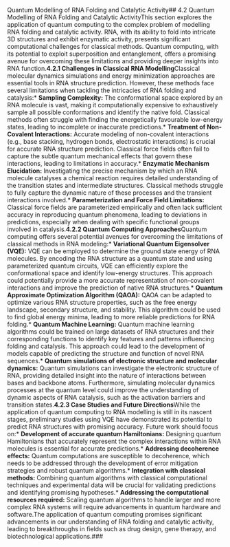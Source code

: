 Quantum Modelling of RNA Folding and Catalytic Activity## 4.2 Quantum Modelling of RNA Folding and Catalytic ActivityThis section explores the application of quantum computing to the complex problem of modelling RNA folding and catalytic activity.  RNA, with its ability to fold into intricate 3D structures and exhibit enzymatic activity, presents significant computational challenges for classical methods.  Quantum computing, with its potential to exploit superposition and entanglement, offers a promising avenue for overcoming these limitations and providing deeper insights into RNA function.**4.2.1 Challenges in Classical RNA Modelling**Classical molecular dynamics simulations and energy minimization approaches are essential tools in RNA structure prediction. However, these methods face several limitations when tackling the intricacies of RNA folding and catalysis:* **Sampling Complexity:**  The conformational space explored by an RNA molecule is vast, making it computationally expensive to exhaustively sample all possible conformations and identify the native fold.  Classical methods often struggle with finding the energetically favourable low-energy states, leading to incomplete or inaccurate predictions.* **Treatment of Non-Covalent Interactions:**  Accurate modeling of non-covalent interactions (e.g., base stacking, hydrogen bonds, electrostatic interactions) is crucial for accurate RNA structure prediction.  Classical force fields often fail to capture the subtle quantum mechanical effects that govern these interactions, leading to limitations in accuracy.* **Enzymatic Mechanism Elucidation:** Investigating the precise mechanism by which an RNA molecule catalyses a chemical reaction requires detailed understanding of the transition states and intermediate structures.  Classical methods struggle to fully capture the dynamic nature of these processes and the transient interactions involved.* **Parameterization and Force Field Limitations:** Classical force fields are parameterized empirically and often lack sufficient accuracy in reproducing quantum phenomena, leading to deviations in predictions, especially when dealing with specific functional groups involved in catalysis.**4.2.2 Quantum Computing Approaches**Quantum computing offers several potential avenues for overcoming the limitations of classical methods in RNA modeling:* **Variational Quantum Eigensolver (VQE):** VQE can be employed to determine the ground state energy of RNA molecules.  By encoding the RNA structure as a quantum state and using parameterized quantum circuits, VQE can efficiently explore the conformational space and identify low-energy structures.  This approach could potentially provide a more accurate representation of non-covalent interactions and improve the prediction of native RNA structures.* **Quantum Approximate Optimization Algorithm (QAOA):** QAOA can be adapted to optimize various RNA structure properties, such as the free energy landscape, secondary structure, and stability. This algorithm could be used to find global energy minima, leading to more reliable predictions for RNA folding.* **Quantum Machine Learning:** Quantum machine learning algorithms could be trained on large datasets of RNA structures and their corresponding functions to identify key features and patterns influencing folding and catalysis. This approach could lead to the development of models capable of predicting the structure and function of novel RNA sequences.* **Quantum simulations of electronic structure and molecular dynamics:**  Quantum simulations can investigate the electronic structure of RNA, providing detailed insight into the nature of interactions between bases and backbone atoms. Furthermore, simulating molecular dynamics processes at the quantum level could improve the understanding of dynamic aspects of RNA catalysis, such as the activation barriers and transition states.**4.2.3 Case Studies and Future Directions**While the application of quantum computing to RNA modelling is still in its nascent stages, preliminary studies using VQE have demonstrated its potential to predict RNA structures with promising accuracy. Future work should focus on:* **Development of accurate quantum Hamiltonians:** Designing quantum Hamiltonians that accurately represent the complex interactions within RNA molecules is essential for accurate predictions.* **Addressing decoherence effects:**  Quantum computations are susceptible to decoherence, which needs to be addressed through the development of error mitigation strategies and robust quantum algorithms.* **Integration with classical methods:** Combining quantum algorithms with classical computational techniques and experimental data will be crucial for validating predictions and identifying promising hypotheses.* **Addressing the computational resources required:** Scaling quantum algorithms to handle larger and more complex RNA systems will require advancements in quantum hardware and software.The application of quantum computing promises significant advancements in our understanding of RNA folding and catalytic activity, leading to breakthroughs in fields such as drug design, gene therapy, and biotechnological applications.###